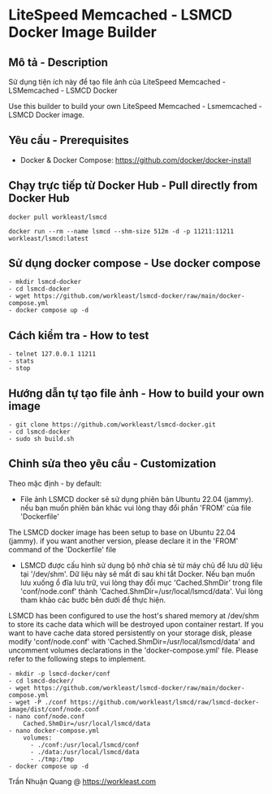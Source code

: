 LiteSpeed Memcached - LSMCD Docker Image Builder
=======  
Mô tả - Description
--------
Sử dụng tiện ích này để tạo file ảnh của LiteSpeed Memcached -LSMemcached - LSMCD Docker

Use this builder to build your own LiteSpeed Memcached - Lsmemcached -LSMCD Docker image.

Yêu cầu - Prerequisites
--------
- Docker & Docker Compose: https://github.com/docker/docker-install

Chạy trực tiếp từ Docker Hub - Pull directly from Docker Hub
--------
```
docker pull workleast/lsmcd
```
```
docker run --rm --name lsmcd --shm-size 512m -d -p 11211:11211 workleast/lsmcd:latest
```
## Sử dụng docker compose - Use docker compose
```
- mkdir lsmcd-docker
- cd lsmcd-docker
- wget https://github.com/workleast/lsmcd-docker/raw/main/docker-compose.yml
- docker compose up -d
```

Cách kiểm tra - How to test
--------
```
- telnet 127.0.0.1 11211
- stats
- stop
```

Hướng dẫn tự tạo file ảnh - How to build your own image
--------
```
- git clone https://github.com/workleast/lsmcd-docker.git
- cd lsmcd-docker
- sudo sh build.sh
```

Chỉnh sửa theo yêu cầu - Customization
--------
Theo mặc định - by default:
- File ảnh LSMCD docker sẽ sử dụng phiên bản Ubuntu 22.04 (jammy). nếu bạn muốn phiên bản khác vui lòng thay đổi phần 'FROM' của file 'Dockerfile'

The LSMCD docker image has been setup to base on Ubuntu 22.04 (jammy). if you want another version, please declare it in the 'FROM' command of the 'Dockerfile' file

- LSMCD được cấu hình sử dụng bộ nhở chia sẻ từ máy chủ để lưu dữ liệu tại '/dev/shm'. Dữ liệu này sẽ mất đi sau khi tắt Docker. Nếu bạn muốn lưu xuống ổ đĩa lưu trữ, vui lòng thay đổi mục 'Cached.ShmDir' trong file 'conf/node.conf' thành 'Cached.ShmDir=/usr/local/lsmcd/data'. Vui lòng tham khảo các bước bên dưới để thực hiện. 

LSMCD has been configured to use the host's shared memory at /dev/shm to store its cache data which will be destroyed upon container restart. If you want to have cache data stored persistently on your storage disk, please modify 'conf/node.conf' with 'Cached.ShmDir=/usr/local/lsmcd/data' and uncomment volumes declarations in the 'docker-compose.yml' file. Please refer to the following steps to implement.
```
- mkdir -p lsmcd-docker/conf
- cd lsmcd-docker/
- wget https://github.com/workleast/lsmcd-docker/raw/main/docker-compose.yml
- wget -P ./conf https://github.com/workleast/lsmcd/raw/lsmcd-docker-image/dist/conf/node.conf
- nano conf/node.conf
    Cached.ShmDir=/usr/local/lsmcd/data
- nano docker-compose.yml
    volumes:
      - ./conf:/usr/local/lsmcd/conf
      - ./data:/usr/local/lsmcd/data
      - ./tmp:/tmp
- docker compose up -d
```
Trần Nhuận Quang @ https://workleast.com
